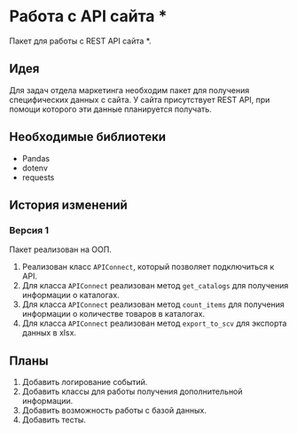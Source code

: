 # Работа с API сайта *

Пакет для работы с REST API сайта *.

## Идея
Для задач отдела маркетинга необходим пакет для получения специфических
данных с сайта. У сайта присутствует REST API, при помощи которого эти
данные планируется получать.

## Необходимые библиотеки
- Pandas
- dotenv
- requests

## История изменений
### Версия 1
Пакет реализован на ООП.

1. Реализован класс ``APIConnect``, который позволяет подключиться к API.
2. Для класса ``APIConnect`` реализован метод ``get_catalogs`` для получения
информации о каталогах.
3. Для класса ``APIConnect`` реализован метод ``count_items`` для получения
информации о количестве товаров в каталогах.
4. Для класса ``APIConnect`` реализован метод ``export_to_scv`` для
экспорта данных в xlsx.

## Планы
1. Добавить логирование событий.
2. Добавить классы для работы получения дополнительной информации.
3. Добавить возможность работы с базой данных.
4. Добавить тесты.